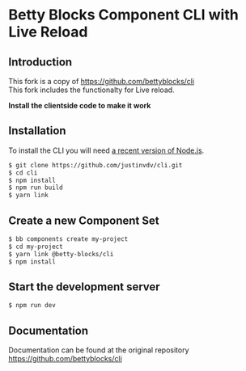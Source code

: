 # Betty Blocks Component CLI with Live Reload

## Introduction

This fork is a copy of https://github.com/bettyblocks/cli <br />
This fork includes the functionalty for Live reload.

**Install the clientside code to make it work**

## Installation

To install the CLI you will need [a recent version of Node.js](https://nodejs.org/en/).

```bash
$ git clone https://github.com/justinvdv/cli.git
$ cd cli
$ npm install
$ npm run build
$ yarn link
```

## Create a new Component Set

```bash
$ bb components create my-project
$ cd my-project
$ yarn link @betty-blocks/cli
$ npm install
```

## Start the development server

```bash
$ npm run dev
```

## Documentation

Documentation can be found at the original repository https://github.com/bettyblocks/cli
